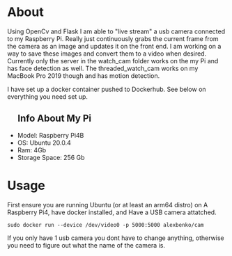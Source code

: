 # About
<p>
  Using OpenCv and Flask I am able to "live stream" a usb camera connected to my Raspberry Pi. Really just continuously grabs the current frame from the camera as an image and updates it on the front end. I am working on a way to save these images and convert them to a video when desired. Currently only the server in the watch_cam folder works on the my Pi and has face detection as well. The threaded_watch_cam works on my MacBook Pro 2019 though and has motion detection.
</p>

<p>I have set up a docker container pushed to Dockerhub. See below on everything you need set up.</p>


<ul>
  <h2>Info About My Pi</h2>
  <li>Model: Raspberry Pi4B</li>
  <li>OS: Ubuntu 20.0.4</li>
  <li>Ram: 4Gb</l1>
  <li>Storage Space: 256 Gb</li>
</ul>

# Usage
<p>First ensure you are running Ubuntu (or at least an arm64 distro) on A Raspberry Pi4, have docker installed, and Have a USB camera attatched.</p>
<code>sudo docker run --device /dev/video0 -p 5000:5000 alexbenko/cam</code>
<p>If you only have 1 usb camera you dont have to change anything, otherwise you need to figure out what the name of the camera is.</p>
